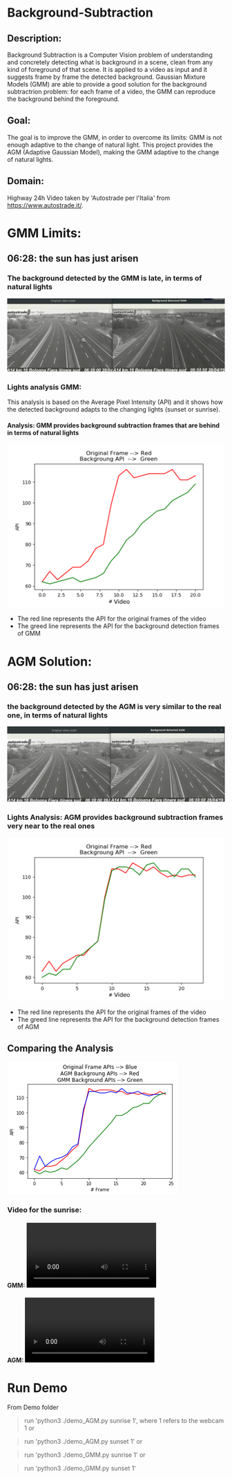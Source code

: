 # Background-Subtraction

## Description:
Background Subtraction is a Computer Vision problem of understanding and concretely detecting what is background in a scene, clean from any kind of foreground of that scene. It is applied to a video as input and it suggests frame by frame the detected background.
Gaussian Mixture Models (GMM) are able to provide a good solution for the background subtractrion problem: for each frame of a video, the GMM can reproduce the background behind the foreground.

## Goal:
The goal is to improve the GMM, in order to overcome its limits: GMM is not enough adaptive to the change of natural light. This project provides the AGM (Adaptive Gaussian Model), making the GMM adaptive to the change of natural lights.

## Domain:
Highway 24h Video taken by 'Autostrade per l'Italia' from https://www.autostrade.it/.

# GMM Limits:
## 06:28: the sun has just arisen
### The background detected by the GMM is late, in terms of natural lights
![GMM demo](https://github.com/daniele21/Background-Subtraction/blob/master/Results/GMM%20limits.png)

### Lights analysis GMM:
This analysis is based on the Average Pixel Intensity (API) and it shows how the detected background adapts to the changing lights (sunset or sunrise).

#### Analysis: GMM provides background subtraction frames that are behind in terms of natural lights 
![GMM result](https://github.com/daniele21/Background-Subtraction/blob/master/Results/GMM_results.png)
- The red line represents the API for the original frames of the video
- The greed line represents the API for the background detection frames of GMM



# AGM Solution:
## 06:28: the sun has just arisen
### the background detected by the AGM is very similar to the real one, in terms of natural lights
![AGM demo](https://github.com/daniele21/Background-Subtraction/blob/master/Results/AGM%20solution.png)

### Lights Analysis: AGM provides background subtraction frames very near to the real ones
![AGM result](https://github.com/daniele21/Background-Subtraction/blob/master/Results/AGM_results.png)
- The red line represents the API for the original frames of the video
- The greed line represents the API for the background detection frames of AGM

## Comparing the Analysis
![comparison](https://github.com/daniele21/Background-Subtraction/blob/master/Results/GMM%2CAGM_sunrise_trend.png)


### Video for the sunrise:
#### GMM: ![video GMM](https://github.com/daniele21/Background-Subtraction/blob/master/Results/GMM.flv)
#### AGM: ![video AGM](https://github.com/daniele21/Background-Subtraction/blob/master/Results/AGM.flv)

# Run Demo
From Demo folder 
>
   > run 'python3 ./demo_AGM.py sunrise 1', where 1 refers to the webcam 1   or
   
   > run 'python3 ./demo_AGM.py sunset 1'   or
   
   > run 'python3 ./demo_GMM.py sunrise 1'  or
   
   > run 'python3 ./demo_GMM.py sunset 1'
>
